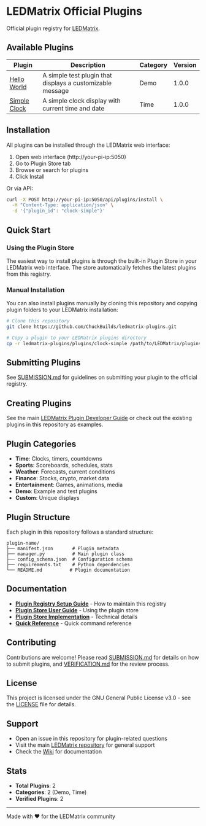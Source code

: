 # LEDMatrix Official Plugins

Official plugin registry for [LEDMatrix](https://github.com/ChuckBuilds/LEDMatrix).

## Available Plugins

| Plugin | Description | Category | Version |
|--------|-------------|----------|---------|
| [Hello World](plugins/hello-world) | A simple test plugin that displays a customizable message | Demo | 1.0.0 |
| [Simple Clock](plugins/clock-simple) | A simple clock display with current time and date | Time | 1.0.0 |

## Installation

All plugins can be installed through the LEDMatrix web interface:

1. Open web interface (http://your-pi-ip:5050)
2. Go to Plugin Store tab
3. Browse or search for plugins
4. Click Install

Or via API:
```bash
curl -X POST http://your-pi-ip:5050/api/plugins/install \
  -H "Content-Type: application/json" \
  -d '{"plugin_id": "clock-simple"}'
```

## Quick Start

### Using the Plugin Store

The easiest way to install plugins is through the built-in Plugin Store in your LEDMatrix web interface. The store automatically fetches the latest plugins from this registry.

### Manual Installation

You can also install plugins manually by cloning this repository and copying plugin folders to your LEDMatrix installation:

```bash
# Clone this repository
git clone https://github.com/ChuckBuilds/ledmatrix-plugins.git

# Copy a plugin to your LEDMatrix plugins directory
cp -r ledmatrix-plugins/plugins/clock-simple /path/to/LEDMatrix/plugins/
```

## Submitting Plugins

See [SUBMISSION.md](SUBMISSION.md) for guidelines on submitting your plugin to the official registry.

## Creating Plugins

See the main [LEDMatrix Plugin Developer Guide](https://github.com/ChuckBuilds/LEDMatrix/wiki/Plugin-Development) or check out the existing plugins in this repository as examples.

## Plugin Categories

- **Time**: Clocks, timers, countdowns
- **Sports**: Scoreboards, schedules, stats
- **Weather**: Forecasts, current conditions
- **Finance**: Stocks, crypto, market data
- **Entertainment**: Games, animations, media
- **Demo**: Example and test plugins
- **Custom**: Unique displays

## Plugin Structure

Each plugin in this repository follows a standard structure:

```
plugin-name/
├── manifest.json       # Plugin metadata
├── manager.py          # Main plugin class
├── config_schema.json  # Configuration schema
├── requirements.txt    # Python dependencies
└── README.md          # Plugin documentation
```

## Documentation

- **[Plugin Registry Setup Guide](docs/PLUGIN_REGISTRY_SETUP_GUIDE.md)** - How to maintain this registry
- **[Plugin Store User Guide](docs/PLUGIN_STORE_USER_GUIDE.md)** - Using the plugin store
- **[Plugin Store Implementation](docs/PLUGIN_STORE_IMPLEMENTATION_SUMMARY.md)** - Technical details
- **[Quick Reference](docs/PLUGIN_STORE_QUICK_REFERENCE.md)** - Quick command reference

## Contributing

Contributions are welcome! Please read [SUBMISSION.md](SUBMISSION.md) for details on how to submit plugins, and [VERIFICATION.md](VERIFICATION.md) for the review process.

## License

This project is licensed under the GNU General Public License v3.0 - see the [LICENSE](LICENSE) file for details.

## Support

- Open an issue in this repository for plugin-related questions
- Visit the main [LEDMatrix repository](https://github.com/ChuckBuilds/LEDMatrix) for general support
- Check the [Wiki](https://github.com/ChuckBuilds/LEDMatrix/wiki) for documentation

## Stats

- **Total Plugins**: 2
- **Categories**: 2 (Demo, Time)
- **Verified Plugins**: 2

---

Made with ❤️ for the LEDMatrix community
